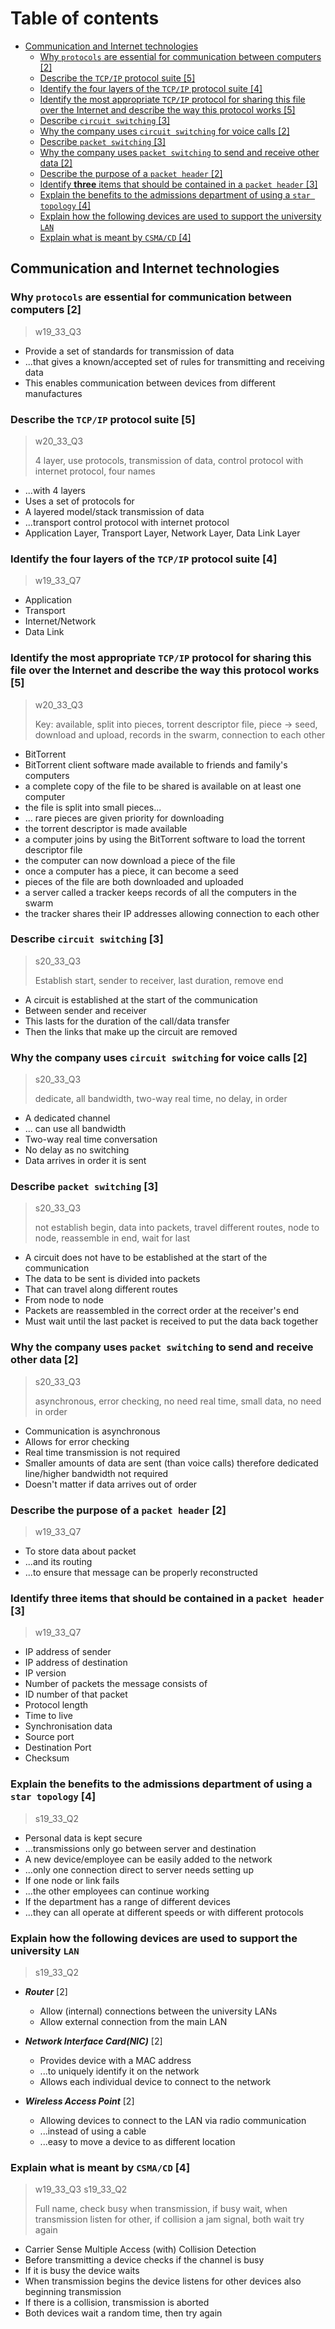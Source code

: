 # Table of contents

- [Communication and Internet technologies](#communication-and-internet-technologies)
  - [Why `protocols` are essential for communication between computers \[2\]](#why-protocols-are-essential-for-communication-between-computers-2)
  - [Describe the `TCP/IP` protocol suite \[5\]](#describe-the-tcpip-protocol-suite-5)
  - [Identify the four layers of the `TCP/IP` protocol suite \[4\]](#identify-the-four-layers-of-the-tcpip-protocol-suite-4)
  - [Identify the most appropriate `TCP/IP` protocol for sharing this file over the Internet and describe the way this protocol works \[5\]](#identify-the-most-appropriate-tcpip-protocol-for-sharing-this-file-over-the-internet-and-describe-the-way-this-protocol-works-5)
  - [Describe `circuit switching` \[3\]](#describe-circuit-switching-3)
  - [Why the company uses `circuit switching` for voice calls \[2\]](#why-the-company-uses-circuit-switching-for-voice-calls-2)
  - [Describe `packet switching` \[3\]](#describe-packet-switching-3)
  - [Why the company uses `packet switching` to send and receive other data \[2\]](#why-the-company-uses-packet-switching-to-send-and-receive-other-data-2)
  - [Describe the purpose of a `packet header` \[2\]](#describe-the-purpose-of-a-packet-header-2)
  - [Identify **three** items that should be contained in a `packet header` \[3\]](#identify-three-items-that-should-be-contained-in-a-packet-header-3)
  - [Explain the benefits to the admissions department of using a `star topology` \[4\]](#explain-the-benefits-to-the-admissions-department-of-using-a-star-topology-4)
  - [Explain how the following devices are used to support the university `LAN`](#explain-how-the-following-devices-are-used-to-support-the-university-lan)
  - [Explain what is meant by `CSMA/CD` \[4\]](#explain-what-is-meant-by-csmacd-4)

Communication and Internet technologies
---------------------------------------

### Why `protocols` are essential for communication between computers \[2\]
> w19_33_Q3

- Provide a set of standards for transmission of data
- ...that gives a known/accepted set of rules for transmitting and receiving data
- This enables communication between devices from different manufactures

### Describe the `TCP/IP` protocol suite \[5\]
> w20_33_Q3
>
> 4 layer, use protocols, transmission of data, control protocol with internet protocol, four names

- ...with 4 layers
- Uses a set of protocols for
- A layered model/stack transmission of data
- ...transport control protocol with internet protocol
- Application Layer, Transport Layer, Network Layer, Data Link Layer

### Identify the four layers of the `TCP/IP` protocol suite \[4\]
> w19_33_Q7

- Application
- Transport
- Internet/Network
- Data Link

### Identify the most appropriate `TCP/IP` protocol for sharing this file over the Internet and describe the way this protocol works \[5\]
> w20_33_Q3
>
> Key: available, split into pieces, torrent descriptor file, piece -> seed, download and upload, records in the swarm, connection to each other

- BitTorrent
- BitTorrent client software made available to friends and family's computers
- a complete copy of the file to be shared is available on at least one computer
- the file is split into small pieces...
- ... rare pieces are given priority for downloading
- the torrent descriptor is made available
- a computer joins by using the BitTorrent software to load the torrent descriptor file
- the computer can now download a piece of the file
- once a computer has a piece, it can become a seed
- pieces of the file are both downloaded and uploaded
- a server called a tracker keeps records of all the computers in the swarm
- the tracker shares their IP addresses allowing connection to each other

### Describe `circuit switching` \[3\]
> s20_33_Q3
>
> Establish start, sender to receiver, last duration, remove end

- A circuit is established at the start of the communication
- Between sender and receiver
- This lasts for the duration of the call/data transfer
- Then the links that make up the circuit are removed

### Why the company uses `circuit switching` for voice calls \[2\]
> s20_33_Q3
>
> dedicate, all bandwidth, two-way real time, no delay, in order

- A dedicated channel
- ... can use all bandwidth
- Two-way real time conversation
- No delay as no switching
- Data arrives in order it is sent

### Describe `packet switching` \[3\]
> s20_33_Q3
>
> not establish begin, data into packets, travel different routes, node to node, reassemble in end, wait for last

- A circuit does not have to be established at the start of the communication
- The data to be sent is divided into packets
- That can travel along different routes
- From node to node
- Packets are reassembled in the correct order at the receiver's end
- Must wait until the last packet is received to put the data back together

### Why the company uses `packet switching` to send and receive other data \[2\]
> s20_33_Q3
>
> asynchronous, error checking, no need real time, small data, no need in order

- Communication is asynchronous
- Allows for error checking
- Real time transmission is not required
- Smaller amounts of data are sent (than voice calls) therefore dedicated line/higher bandwidth not required
- Doesn't matter if data arrives out of order

### Describe the purpose of a `packet header` \[2\]
> w19_33_Q7

- To store data about packet
- ...and its routing
- ...to ensure that message can be properly reconstructed

### Identify **three** items that should be contained in a `packet header` \[3\]
> w19_33_Q7

- IP address of sender
- IP address of destination
- IP version
- Number of packets the message consists of
- ID number of that packet
- Protocol length
- Time to live
- Synchronisation data
- Source port
- Destination Port
- Checksum

### Explain the benefits to the admissions department of using a `star topology` \[4\]
> s19_33_Q2

- Personal data is kept secure
- ...transmissions only go between server and destination
- A new device/employee can be easily added to the network
- ...only one connection direct to server needs setting up
- If one node or link fails
- ...the other employees can continue working
- If the department has a range of different devices
- ...they can all operate at different speeds or with different protocols

### Explain how the following devices are used to support the university `LAN`
> s19_33_Q2

- ***Router*** \[2\]
  - Allow (internal) connections between the university LANs
  - Allow external connection from the main LAN

- ***Network Interface Card(NIC)*** \[2\]
  - Provides device with a MAC address
  - ...to uniquely identify it on the network
  - Allows each individual device to connect to the network

- ***Wireless Access Point*** \[2\]
  - Allowing devices to connect to the LAN via radio communication
  - ...instead of using a cable
  - ...easy to move a device to as different location

### Explain what is meant by `CSMA/CD` \[4\]
> w19_33_Q3
> s19_33_Q2
>
> Full name, check busy when transmission, if busy wait, when transmission listen for other, if collision a jam signal, both wait try again

- Carrier Sense Multiple Access (with) Collision Detection
- Before transmitting a device checks if the channel is busy
- If it is busy the device waits
- When transmission begins the device listens for other devices also beginning transmission
- If there is a collision, transmission is aborted
- Both devices wait a random time, then try again
